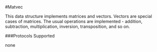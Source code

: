 #Matvec

This data structure implements matrices and vectors. Vectors are special cases of matrices. The usual operations are implemented - addition, subtraction, multiplication, inversion, transposition, and so on.

###Protocols Supported

none